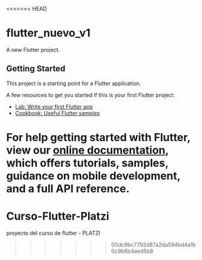 <<<<<<< HEAD
# flutter_nuevo_v1

A new Flutter project.

## Getting Started

This project is a starting point for a Flutter application.

A few resources to get you started if this is your first Flutter project:

- [Lab: Write your first Flutter app](https://flutter.dev/docs/get-started/codelab)
- [Cookbook: Useful Flutter samples](https://flutter.dev/docs/cookbook)

For help getting started with Flutter, view our
[online documentation](https://flutter.dev/docs), which offers tutorials,
samples, guidance on mobile development, and a full API reference.
=======
# Curso-Flutter-Platzi
proyecto del curso de flutter - PLATZI 
>>>>>>> 00dc9bc7792d87a2da594bd4a1b0c9b8b4eed5b8
